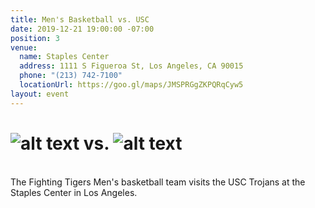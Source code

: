 ```yaml
---
title: Men's Basketball vs. USC
date: 2019-12-21 19:00:00 -07:00
position: 3
venue:
  name: Staples Center
  address: 1111 S Figueroa St, Los Angeles, CA 90015
  phone: "(213) 742-7100"
  locationUrl: https://goo.gl/maps/JMSPRGgZKPQRqCyw5
layout: event
---
```


# ![alt text](https://lsu-phoenix-alumni.github.io/assets/img/LSUTigers.png "LSU Tigers") vs. ![alt text](https://lsu-phoenix-alumni.github.io/assets/img/USCLogo.jpg "USC Trojans")  
<br>
The Fighting Tigers Men's basketball team visits the USC Trojans at the Staples Center in Los Angeles.